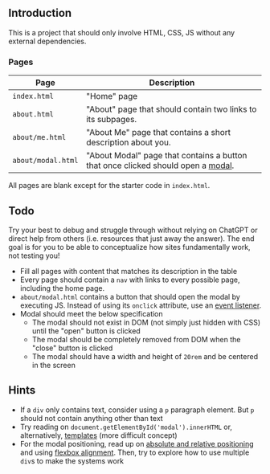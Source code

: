 ## Introduction

This is a project that should only involve HTML, CSS, JS without any external dependencies.

### Pages

| Page               | Description                                                                                                                                                             |
| ------------------ | ----------------------------------------------------------------------------------------------------------------------------------------------------------------------- |
| `index.html`       | "Home" page                                                                                                                                                             |
| `about.html`       | "About" page that should contain two links to its subpages.                                                                                                             |
| `about/me.html`    | "About Me" page that contains a short description about you.                                                                                                            |
| `about/modal.html` | "About Modal" page that contains a button that once clicked should open a [modal](https://uxplanet.org/best-practices-for-modals-overlays-dialog-windows-c00c66cddd8c). |

All pages are blank except for the starter code in `index.html`.

## Todo

Try your best to debug and struggle through without relying on ChatGPT or direct help from others (i.e. resources that just away the answer). The end goal is for you to be able to conceptualize how sites fundamentally work, not testing you!

- Fill all pages with content that matches its description in the table
- Every page should contain a `nav` with links to every possible page, including the home page.
- `about/modal.html` contains a button that should open the modal by executing JS. Instead of using its `onclick` attribute, use an [event listener](https://developer.mozilla.org/en-US/docs/Web/API/EventTarget/addEventListener).
- Modal should meet the below specification
  - The modal should not exist in DOM (not simply just hidden with CSS) until the "open" button is clicked
  - The modal should be completely removed from DOM when the "close" button is clicked
  - The modal should have a width and height of `20rem` and be centered in the screen

## Hints

- If a `div` only contains text, consider using a `p` paragraph element. But `p` should not contain anything other than text
- Try reading on `document.getElementById('modal').innerHTML` or, alternatively, [templates](https://developer.mozilla.org/en-US/docs/Web/HTML/Element/template) (more difficult concept)
- For the modal positioning, read up on [absolute and relative positioning](https://developer.mozilla.org/en-US/docs/Web/CSS/position) and using [flexbox alignment](https://developer.mozilla.org/en-US/docs/Web/CSS/CSS_flexible_box_layout/Aligning_items_in_a_flex_container). Then, try to explore how to use multiple `div`s to make the systems work
